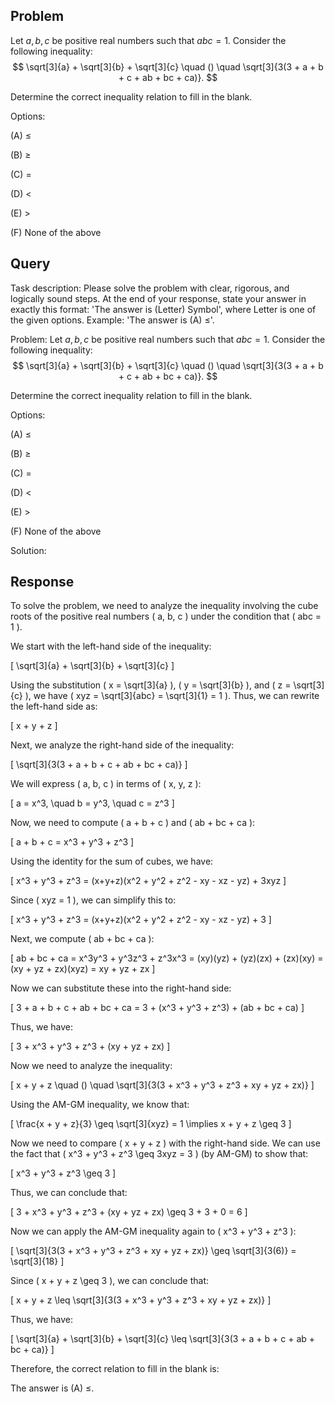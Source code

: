 ## Problem

Let $a, b, c$ be positive real numbers such that $abc = 1$. Consider the following inequality:
$$
\sqrt[3]{a} + \sqrt[3]{b} + \sqrt[3]{c} \quad () \quad \sqrt[3]{3(3 + a + b + c + ab + bc + ca)}.
$$

Determine the correct inequality relation to fill in the blank.

Options:

(A) $\leq$ 

(B) $\geq$

(C) $=$ 

(D) $<$

(E) $>$

(F) None of the above

## Query

Task description: Please solve the problem with clear, rigorous, and logically sound steps. At the end of your response, state your answer in exactly this format: 'The answer is (Letter) Symbol', where Letter is one of the given options. Example: 'The answer is (A) $\leq$'.

Problem: Let $a, b, c$ be positive real numbers such that $abc = 1$. Consider the following inequality:
$$
\sqrt[3]{a} + \sqrt[3]{b} + \sqrt[3]{c} \quad () \quad \sqrt[3]{3(3 + a + b + c + ab + bc + ca)}.
$$

Determine the correct inequality relation to fill in the blank.

Options:

(A) $\leq$ 

(B) $\geq$

(C) $=$ 

(D) $<$

(E) $>$

(F) None of the above

Solution:

## Response

To solve the problem, we need to analyze the inequality involving the cube roots of the positive real numbers \( a, b, c \) under the condition that \( abc = 1 \).

We start with the left-hand side of the inequality:

\[
\sqrt[3]{a} + \sqrt[3]{b} + \sqrt[3]{c}
\]

Using the substitution \( x = \sqrt[3]{a} \), \( y = \sqrt[3]{b} \), and \( z = \sqrt[3]{c} \), we have \( xyz = \sqrt[3]{abc} = \sqrt[3]{1} = 1 \). Thus, we can rewrite the left-hand side as:

\[
x + y + z
\]

Next, we analyze the right-hand side of the inequality:

\[
\sqrt[3]{3(3 + a + b + c + ab + bc + ca)}
\]

We will express \( a, b, c \) in terms of \( x, y, z \):

\[
a = x^3, \quad b = y^3, \quad c = z^3
\]

Now, we need to compute \( a + b + c \) and \( ab + bc + ca \):

\[
a + b + c = x^3 + y^3 + z^3
\]

Using the identity for the sum of cubes, we have:

\[
x^3 + y^3 + z^3 = (x+y+z)(x^2 + y^2 + z^2 - xy - xz - yz) + 3xyz
\]

Since \( xyz = 1 \), we can simplify this to:

\[
x^3 + y^3 + z^3 = (x+y+z)(x^2 + y^2 + z^2 - xy - xz - yz) + 3
\]

Next, we compute \( ab + bc + ca \):

\[
ab + bc + ca = x^3y^3 + y^3z^3 + z^3x^3 = (xy)(yz) + (yz)(zx) + (zx)(xy) = (xy + yz + zx)(xyz) = xy + yz + zx
\]

Now we can substitute these into the right-hand side:

\[
3 + a + b + c + ab + bc + ca = 3 + (x^3 + y^3 + z^3) + (ab + bc + ca)
\]

Thus, we have:

\[
3 + x^3 + y^3 + z^3 + (xy + yz + zx)
\]

Now we need to analyze the inequality:

\[
x + y + z \quad () \quad \sqrt[3]{3(3 + x^3 + y^3 + z^3 + xy + yz + zx)}
\]

Using the AM-GM inequality, we know that:

\[
\frac{x + y + z}{3} \geq \sqrt[3]{xyz} = 1 \implies x + y + z \geq 3
\]

Now we need to compare \( x + y + z \) with the right-hand side. We can use the fact that \( x^3 + y^3 + z^3 \geq 3xyz = 3 \) (by AM-GM) to show that:

\[
x^3 + y^3 + z^3 \geq 3
\]

Thus, we can conclude that:

\[
3 + x^3 + y^3 + z^3 + (xy + yz + zx) \geq 3 + 3 + 0 = 6
\]

Now we can apply the AM-GM inequality again to \( x^3 + y^3 + z^3 \):

\[
\sqrt[3]{3(3 + x^3 + y^3 + z^3 + xy + yz + zx)} \geq \sqrt[3]{3(6)} = \sqrt[3]{18}
\]

Since \( x + y + z \geq 3 \), we can conclude that:

\[
x + y + z \leq \sqrt[3]{3(3 + x^3 + y^3 + z^3 + xy + yz + zx)}
\]

Thus, we have:

\[
\sqrt[3]{a} + \sqrt[3]{b} + \sqrt[3]{c} \leq \sqrt[3]{3(3 + a + b + c + ab + bc + ca)}
\]

Therefore, the correct relation to fill in the blank is:

The answer is (A) $\leq$.